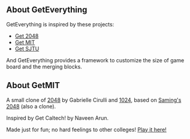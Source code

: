 ## About GetEverything
GetEverything is inspired by these projects:
- [Get 2048]()
- [Get MIT]()
- [Get SJTU]()

And GetEverything provides a framework to customize the size of game board and the merging blocks.

## About GetMIT
A small clone of [2048](http://gabrielecirulli.github.io/2048/) by Gabrielle Cirulli and [1024](https://play.google.com/store/apps/details?id=com.veewo.a1024), based on [Saming's 2048](http://saming.fr/p/2048/) (also a clone).

Inspired by Get Caltech! by Naveen Arun.

Made just for fun; no hard feelings to other colleges! [Play it here!](http://mitchellgu.github.io/GetMIT/)